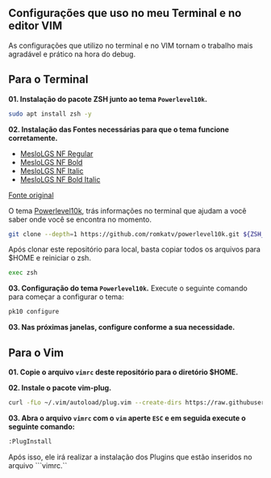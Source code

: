 ## Configurações que uso no meu Terminal e no editor VIM

As configurações que utilizo no terminal e no VIM tornam o trabalho mais agradável e prático na hora do debug.

## Para o Terminal

**01. Instalação do pacote ZSH junto ao tema ```Powerlevel10k```.**
```bash
sudo apt install zsh -y
```
**02. Instalação das Fontes necessárias para que o tema funcione corretamente.**

- [MesloLGS NF Regular](https://github.com/romkatv/powerlevel10k-media/raw/master/MesloLGS%20NF%20Regular.ttf)
- [MesloLGS NF Bold](https://github.com/romkatv/powerlevel10k-media/raw/master/MesloLGS%20NF%20Bold.ttf)
- [MesloLGS NF Italic](https://github.com/romkatv/powerlevel10k-media/raw/master/MesloLGS%20NF%20Italic.ttf)
- [MesloLGS NF Bold Italic](https://github.com/romkatv/powerlevel10k-media/raw/master/MesloLGS%20NF%20Bold%20Italic.ttf)

[Fonte original](https://github.com/romkatv/powerlevel10k#meslo-nerd-font-patched-for-powerlevel10k)

O tema [Powerlevel10k](https://github.com/romkatv/powerlevel10k), trás informações no terminal que ajudam a você saber onde você se encontra no momento.
```bash
git clone --depth=1 https://github.com/romkatv/powerlevel10k.git ${ZSH_CUSTOM:-$HOME/.oh-my-zsh/custom}/themes/powerlevel10k
```

Após clonar este repositório para local, basta copiar todos os arquivos para $HOME
e reiniciar o zsh.
```bash
exec zsh
```
**03. Configuração do tema ```Powerlevel10k```.**
Execute o seguinte comando para começar a configurar o tema:
```bash
pk10 configure
```

**03. Nas próximas janelas, configure conforme a sua necessidade.**

## Para o Vim

**01. Copie o arquivo ```vimrc``` deste repositório para o diretório $HOME.**


**02. Instale o pacote vim-plug.**

```bash
curl -fLo ~/.vim/autoload/plug.vim --create-dirs https://raw.githubusercontent.com/junegunn/vim-plug/master/plug.vim
```

**03. Abra o arquivo ```vimrc``` com o ```vim``` aperte ```ESC``` e em seguida execute o seguinte comando:**
```bash
:PlugInstall
```

Após isso, ele irá realizar a instalação dos Plugins que estão inseridos no arquivo ```vimrc.``

